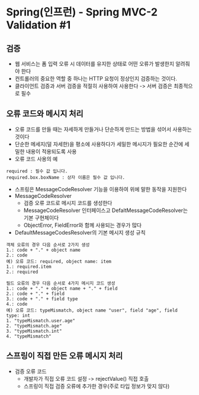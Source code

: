 # Spring(인프런) - Spring MVC-2 Validation #1

## 검증
- 웹 서비스는 폼 입력 오류 시 데이터를 유지한 상태로 어떤 오류가 발생한지 알려줘야 한다
- 컨트롤러의 중요한 역할 중 하나는 HTTP 요청이 정상인지 검증하는 것이다.
- 클라이언트 검증과 서버 검증을 적절히 사용하여 사용한다 -> 서버 검증은 최종적으로 필수

## 오류 코드와 메시지 처리
- 오류 코드를 만들 때는 자세하게 만들거나 단순하게 만드는 방법을 섞어서 사용하는 것이다
- 단순한 메세지(덜 자세한)을 평소에 사용하다가 세밀한 메시지가 필요한 순간에 세밀한 내용이 적용되도록 사용
- 오류 코드 사용의 예
```
required : 필수 값 입니다.
required.box.boxName : 상자 이름은 필수 값 입니다.
```
- 스프링은 MessageCodeResolver 기능을 이용하여 위에 말한 동작을 지원한다
- MessageCodeResolver
    - 검증 오류 코드로 메시지 코드를 생성한다
    - MessageCodeResolver 인터페이스고 DefaltMessageCodeResolver는 기본 구현체이다
    - ObjectError, FieldError와 함께 사용되는 경우가 많다
- DefaultMessageCodesResolver의 기본 메시지 생성 규칙
```
객체 오류의 경우 다음 순서로 2가지 생성
1.: code + "." + object name
2.: code
예) 오류 코드: required, object name: item
1.: required.item
2.: required

필드 오류의 경우 다음 순서로 4가지 메시지 코드 생성
1.: code + "." + object name + "." + field
2.: code + "." + field
3.: code + "." + field type
4.: code
예) 오류 코드: typeMismatch, object name "user", field "age", field type: int
1. "typeMismatch.user.age"
2. "typeMismatch.age"
3. "typeMismatch.int"
4. "typeMismatch"
```

## 스프링이 직접 만든 오류 메시지 처리
- 검증 오류 코드
    - 개발자가 직접 오류 코드 설정 -> rejectValue() 직접 호출
    - 스프링이 직접 검증 오류에 추가한 경우(주로 타입 정보가 맞지 않다)
